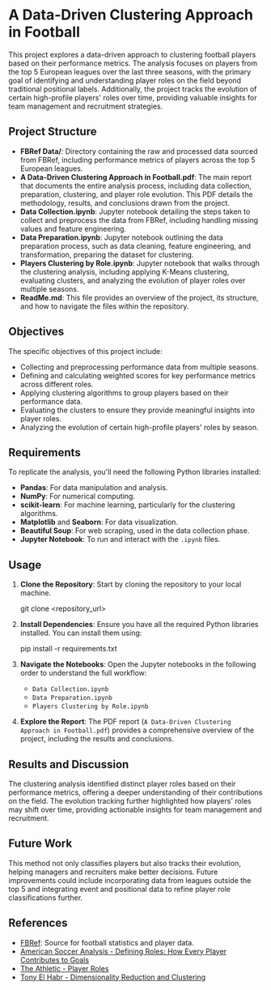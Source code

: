# A Data-Driven Clustering Approach in Football

This project explores a data-driven approach to clustering football players based on their performance metrics. The analysis focuses on players from the top 5 European leagues over the last three seasons, with the primary goal of identifying and understanding player roles on the field beyond traditional positional labels. Additionally, the project tracks the evolution of certain high-profile players' roles over time, providing valuable insights for team management and recruitment strategies.

## Project Structure

* **FBRef Data/**: Directory containing the raw and processed data sourced from FBRef, including performance metrics of players across the top 5 European leagues.
* **A Data-Driven Clustering Approach in Football.pdf**: The main report that documents the entire analysis process, including data collection, preparation, clustering, and player role evolution. This PDF details the methodology, results, and conclusions drawn from the project.
* **Data Collection.ipynb**: Jupyter notebook detailing the steps taken to collect and preprocess the data from FBRef, including handling missing values and feature engineering.
* **Data Preparation.ipynb**: Jupyter notebook outlining the data preparation process, such as data cleaning, feature engineering, and transformation, preparing the dataset for clustering.
* **Players Clustering by Role.ipynb**: Jupyter notebook that walks through the clustering analysis, including applying K-Means clustering, evaluating clusters, and analyzing the evolution of player roles over multiple seasons.
* **ReadMe.md**: This file provides an overview of the project, its structure, and how to navigate the files within the repository.

## Objectives

The specific objectives of this project include:

* Collecting and preprocessing performance data from multiple seasons.
* Defining and calculating weighted scores for key performance metrics across different roles.
* Applying clustering algorithms to group players based on their performance data.
* Evaluating the clusters to ensure they provide meaningful insights into player roles.
* Analyzing the evolution of certain high-profile players' roles by season.

## Requirements

To replicate the analysis, you'll need the following Python libraries installed:

* **Pandas**: For data manipulation and analysis.
* **NumPy**: For numerical computing.
* **scikit-learn**: For machine learning, particularly for the clustering algorithms.
* **Matplotlib** and **Seaborn**: For data visualization.
* **Beautiful Soup**: For web scraping, used in the data collection phase.
* **Jupyter Notebook**: To run and interact with the `.ipynb` files.

## Usage

1. **Clone the Repository**: Start by cloning the repository to your local machine.
    
    git clone <repository_url>
    

2. **Install Dependencies**: Ensure you have all the required Python libraries installed. You can install them using:

    pip install -r requirements.txt
    

3. **Navigate the Notebooks**: Open the Jupyter notebooks in the following order to understand the full workflow:
    * `Data Collection.ipynb`
    * `Data Preparation.ipynb`
    * `Players Clustering by Role.ipynb`

4. **Explore the Report**: The PDF report (`A Data-Driven Clustering Approach in Football.pdf`) provides a comprehensive overview of the project, including the results and conclusions.

## Results and Discussion

The clustering analysis identified distinct player roles based on their performance metrics, offering a deeper understanding of their contributions on the field. The evolution tracking further highlighted how players' roles may shift over time, providing actionable insights for team management and recruitment.

## Future Work

This method not only classifies players but also tracks their evolution, helping managers and recruiters make better decisions. Future improvements could include incorporating data from leagues outside the top 5 and integrating event and positional data to refine player role classifications further.

## References

* [FBRef](https://fbref.com): Source for football statistics and player data.
* [American Soccer Analysis - Defining Roles: How Every Player Contributes to Goals](https://www.americansocceranalysis.com/home/2020/8/3/defining-roles-how-every-player-contributes-to-goals)
* [The Athletic - Player Roles](https://www.nytimes.com/athletic/3473297/2022/08/10/player-roles-the-athletic)
* [Tony El Habr - Dimensionality Reduction and Clustering](https://tonyelhabr.netlify.app/posts/dimensionality-reduction-and-clustering/)



